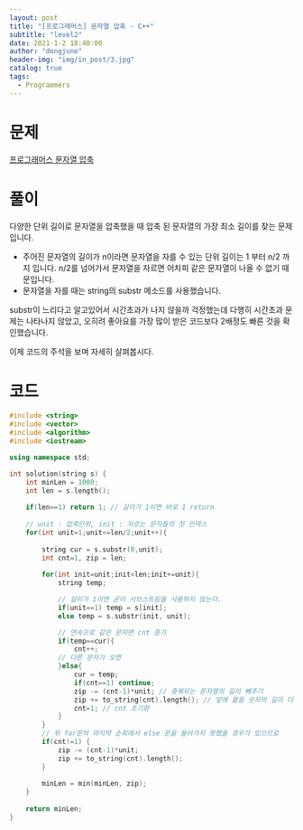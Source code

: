 ```yaml
---
layout: post
title: "[프로그래머스] 문자열 압축 - C++"
subtitle: "level2"
date: 2021-1-2 18:40:00
author: "dongjune"
header-img: "img/in_post/3.jpg"
catalog: true
tags:
  - Programmers
---
```

# 문제
[프로그래머스 문자열 압축](https://programmers.co.kr/learn/courses/30/lessons/60057#)
# 풀이
다양한 단위 길이로 문자열을 압축했을 때 압축 된 문자열의 가장 최소 길이를 찾는 문제입니다. 

- 주어진 문자열의 길이가 n이라면 문자열을 자를 수 있는 단위 길이는 1 부터 n/2 까지 입니다. n/2를 넘어가서 문자열을 자르면 어차피 같은 문자열이 나올 수 없기 때문입니다.  
- 문자열을 자를 때는 string의 substr 메소드를 사용했습니다.    
  
substr이 느리다고 알고있어서 시간초과가 나지 않을까 걱정했는데 다행히 시간초과 문제는 나타나지 않았고, 오히려 좋아요를 가장 많이 받은 코드보다 2배정도 빠른 것을 확인했습니다.  

이제 코드의 주석을 보며 자세히 살펴봅시다.

# 코드
```c++
#include <string>
#include <vector>
#include <algorithm>
#include <iostream>

using namespace std;

int solution(string s) {
    int minLen = 1000;
    int len = s.length();
    
    if(len==1) return 1; // 길이가 1이면 바로 1 return
    
    // unit : 압축단위, init : 자르는 문자들의 첫 인덱스
    for(int unit=1;unit<=len/2;unit++){
        
        string cur = s.substr(0,unit); 
        int cnt=1, zip = len;
        
        for(int init=unit;init<len;init+=unit){
            string temp;

            // 길이가 1이면 굳이 서브스트링을 사용하지 않는다.
            if(unit==1) temp = s[init];
            else temp = s.substr(init, unit);

            // 연속으로 같은 문자면 cnt 증가
            if(temp==cur){
                cnt++;
            // 다른 문자가 오면
            }else{
                cur = temp;
                if(cnt==1) continue;
                zip -= (cnt-1)*unit; // 중복되는 문자열의 길이 빼주기
                zip += to_string(cnt).length(); // 앞에 붙을 숫자의 길이 더해주기
                cnt=1; // cnt 초기화
            }
        }
        // 위 for문의 마지막 순회에서 else 문을 들어가지 못했을 경우가 있으므로
        if(cnt!=1) {
            zip -= (cnt-1)*unit;
            zip += to_string(cnt).length();
        }
        
        minLen = min(minLen, zip);
    }
    
    return minLen;
}
```